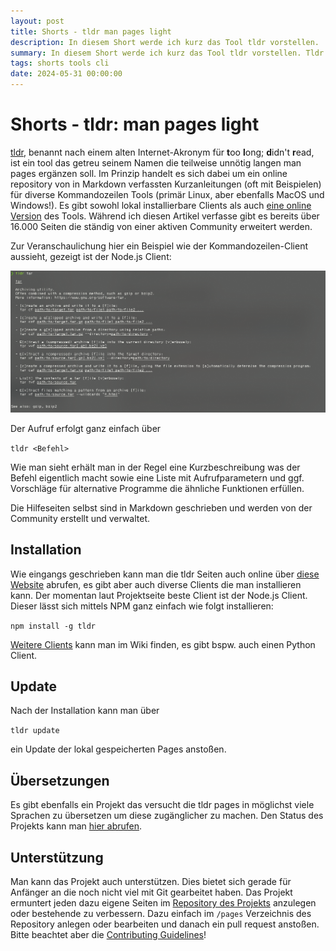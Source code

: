 ```yaml
---
layout: post
title: Shorts - tldr man pages light
description: In diesem Short werde ich kurz das Tool tldr vorstellen.
summary: In diesem Short werde ich kurz das Tool tldr vorstellen. Tldr gibt für einen gegebenen Befehl eine kurze, prägnante Beschreibung zusammen mit den meist verwendeten Befehlsparametern und Beispielaufrufen an. Dadurch muss man sich in der täglichen Arbeit nicht erst durch die manpages arbeiten.
tags: shorts tools cli
date: 2024-05-31 00:00:00
---
```

# Shorts - tldr: man pages light

[tldr](https://tldr.sh/), benannt nach einem alten Internet-Akronym für **t**oo **l**ong; **d**idn't **r**ead, ist ein tool das getreu seinem Namen die teilweise unnötig langen man pages ergänzen soll. Im Prinzip handelt es sich dabei um ein online repository von in Markdown verfassten Kurzanleitungen (oft mit Beispielen) für diverse Kommandozeilen Tools (primär Linux, aber ebenfalls MacOS und Windows!). Es gibt sowohl lokal installierbare Clients als auch [eine online Version](https://tldr.inbrowser.app/) des Tools. Während ich diesen Artikel verfasse gibt es bereits über 16.000 Seiten die ständig von einer aktiven Community erweitert werden.

Zur Veranschaulichung hier ein Beispiel wie der Kommandozeilen-Client aussieht, gezeigt ist der Node.js Client:

![Aufruf von tldr für den tar Befehl](/assets/pictures/tldrBeispiel.png)

Der Aufruf erfolgt ganz einfach über 

`tldr <Befehl>`

Wie man sieht erhält man in der Regel eine Kurzbeschreibung was der Befehl eigentlich macht sowie eine Liste mit Aufrufparametern und ggf. Vorschläge für alternative Programme die ähnliche Funktionen erfüllen. 

Die Hilfeseiten selbst sind in Markdown geschrieben und werden von der Community erstellt und verwaltet. 

## Installation

Wie eingangs geschrieben kann man die tldr Seiten auch online über [diese Website](https://tldr.inbrowser.app/) abrufen, es gibt aber auch diverse Clients die man installieren kann. Der momentan laut Projektseite beste Client ist der Node.js Client. Dieser lässt sich mittels NPM ganz einfach wie folgt installieren:

`npm install -g tldr`

[Weitere Clients](https://github.com/tldr-pages/tldr/wiki/tldr-pages-clients) kann man im Wiki finden, es gibt bspw. auch einen Python Client.

## Update

Nach der Installation kann man über

`tldr update`

ein Update der lokal gespeicherten Pages anstoßen.

## Übersetzungen

Es gibt ebenfalls ein Projekt das versucht die tldr pages in möglichst viele Sprachen zu übersetzen um diese zugänglicher zu machen. Den Status des Projekts kann man [hier abrufen](https://lukwebsforge.github.io/tldri18n/).

## Unterstützung

Man kann das Projekt auch unterstützen. Dies bietet sich gerade für Anfänger an die noch nicht viel mit Git gearbeitet haben. Das Projekt ermuntert jeden dazu eigene Seiten im [Repository des Projekts](https://github.com/tldr-pages/tldr) anzulegen oder bestehende zu verbessern. Dazu einfach im `/pages` Verzeichnis des Repository anlegen oder bearbeiten und danach ein pull request anstoßen. Bitte beachtet aber die [Contributing Guidelines](https://github.com/tldr-pages/tldr/blob/main/CONTRIBUTING.md)!